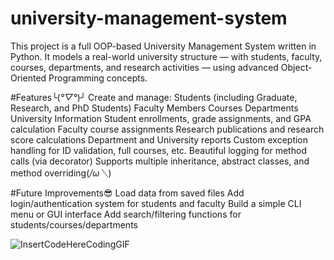# university-management-system
This project is a full OOP-based University Management System written in Python.
It models a real-world university structure — with students, faculty, courses, departments, and research activities — using advanced Object-Oriented Programming concepts. 

#Features╰(*°▽°*)╯
Create and manage:
Students (including Graduate, Research, and PhD Students)
Faculty Members
Courses
Departments
University Information
Student enrollments, grade assignments, and GPA calculation
Faculty course assignments
Research publications and research score calculations
Department and University reports
Custom exception handling for ID validation, full courses, etc.
Beautiful logging for method calls (via decorator)
Supports multiple inheritance, abstract classes, and method overriding(*/ω＼*)

#Future Improvements😎
Load data from saved files
Add login/authentication system for students and faculty
Build a simple CLI menu or GUI interface
Add search/filtering functions for students/courses/departments

![InsertCodeHereCodingGIF](https://github.com/user-attachments/assets/cdfb4f5a-28c5-4dc2-bab0-56012afea337)


